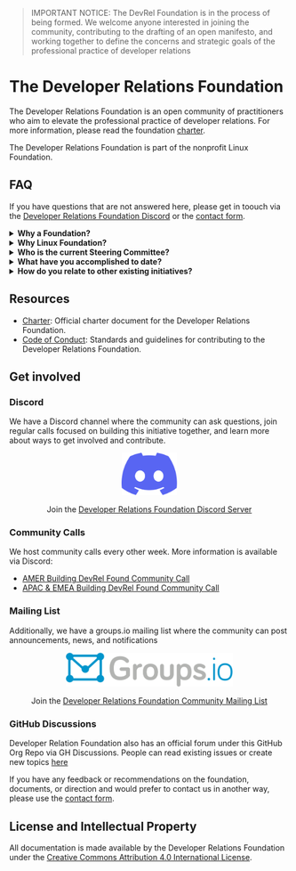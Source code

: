 > IMPORTANT NOTICE: The DevRel Foundation is in the process of being formed. We welcome anyone interested in joining the community, contributing to the drafting of an open manifesto, and working together to define the concerns and strategic goals of the professional practice of developer relations

# The Developer Relations Foundation

The Developer Relations Foundation is an open community of practitioners who aim to elevate the professional practice of developer relations. For more information, please read the foundation [charter][charter].

The Developer Relations Foundation is part of the nonprofit Linux Foundation.

## FAQ

If you have questions that are not answered here, please get in toouch via the [Developer Relations Foundation Discord][discord] or the [contact form][contact-form].

<details>
  <summary>
    <strong>Why a Foundation?</strong>
  </summary><br />

  The major benefit of a foundation is that it promotes participatory governance, preventing any single company from monopolizing a collaborative project. Specifically, a foundation ensures:

  - Community-driven Governance: Projects are managed by the community for the community, with contributions reviewed and accepted based on merit.

  - Open Source: Contributors can use the project's resources without fearing sudden changes in licensing or direction.

  - Impartiality: contributions to the content and direction are accepted based on their community value, regardless of their impact on any particular vendor.

  This initiative stems from a shared passion for DevRel and the recognition that the profession faces persistent challenges, such as a lack of clarity and difficulty in measuring impact. Despite significant growth in resources and organizations addressing these issues, these resources are fragmented. Our goal is to create an inclusive, community-driven entity that formally defines DevRel practices, addresses common challenges with best-in-practice resources, and attracts both individuals and organizations’ decision-makers. A foundation aims to be a trusted, credible, and expert resource, similar to professional bodies in other fields, providing training, certification, continuing education, and advocacy.
</details>

<details>
  <summary>
    <strong>Why Linux Foundation?</strong>
  </summary><br />

  The major benefit of hosting with the Linux Foundation (LF) is that it offers recognized global credibility. Specifically, the LF ensures:

  - **DevRel value outside DevRel**: Being part of a renowned and large open source foundation like the Linux Foundation enhances the project's credibility within the DevRel community and among external stakeholders and decision-makers. This recognition elevates DevRel's visibility and perceived value as a profession, demonstrating its importance and impact beyond industry peers.

  - **Level Playing Field**: Ensuring that no single company in the ecosystem can exert undue control over the project by owning the trademark.

  - **Licensing Integrity**: Protecting the licensing integrity of the collaborative project, as detailed in this [LF blog post](https://www.linuxfoundation.org/blog/how-open-source-foundations-protect-the-licensing-integrity-of-open-source-projects).

  The Linux Foundation allows individual contributors to retain copyright ownership of their contributions while providing an open source license, reflected through the Developer Certificate of Origin sign-off process.

  This collaborative project has been hosted as a [community project](https://www.linuxfoundation.org/projects/hosting), with no funding involved. This means taking advantage of the governance structure, project management staff, and back-end resources that the LF provides to all hosted projects, to ensure long-term sustainability. Examples of these projects include [SPDX()] (SBOM Standard), FOSSology, or CHAOSS.
  
  We also chose the LF to avoid reinventing the wheel. Creating something new requires tools, infrastructure, and, ideally, a lightweight process to get started and make the initiative resilient.
</details>

<details>
  <summary>
    <strong>Who is the current Steering Committee?</strong>
  </summary><br />
  
  This first, non-official Interim SC, composed of tenured Developer Relations professionals, has initiated this “intent to form foundation” built through the LF’s guidance and principles. Once the charter and mission are in place, a new Leadership council will be established. This process will be via elections at a future date to be determined.

  While our profession is relatively small, it is big enough that there are many really good people who can do this work. And we hope they want to! We had the initiative and time to do this, and so we feel it’s reasonable for us, just like anyone else, to take the first steps forward on building something

  Our aim has always been to thread the needle on process and progress - we wanted to get enough done that we, as a professional collective, had a base and some scaffolding from which to build, but not too much progress that folks felt we had prematurely made decisions.
</details>

<details>
  <summary>
    <strong>What have you accomplished to date?</strong>
  </summary><br />

  To date we have accomplished the following:

  - Formed an initial, no-official interim steering committee of tenured DevRel professionals with the shared goal of solving critical DevRel problems through the formation of a Foundation

  - Secured support from the Linux Foundation to have the DevRel Foundation hosted by them

  - Drafted a lightweight charter and took a first pass at organizational structure to provide the broader DevRel community with a starting point from which to work

  - Identified tools and lightweight processes get work done: Discord, GitHub, gitvote, and groups.io
  
  - Scheduled and facilitated open bi-weekly sessions to listen and learn (alternating APAC/EMEA and AMER)
</details>

<details>
  <summary>
    <strong>How do you relate to other existing initiatives?</strong>
  </summary><br />

  **This is still _a WIP answer_ and needs further discussion in the community calls and async**

  As we explored how best to address the persistent challenges faced by the practice of DevRel, the first thing we did as an interim steering committee was a survey of the existing communities and organizations, including the Developer Marketing Alliance, DevRelX, marketingto.dev, Devrellers and Developer Evangelists (LinkedIn groups), the DevRel Collective, developerrelations.com, flyless.dev, and DevRel con Ň.

  We found that these groups in aggregate, provide exceptional breadth and depth of resources, expertise, and community. However, whether through incentives (ex: revenue-focused) or inclusivity (ex: DevMarketing not included) none felt centralizing enough to be the hub for this initiative, which strives to be open and inclusive, as well as more than just a resource repository.

  We also know that we cannot succeed without the support, involvement, and partnership of the ecosystem of DevRel initiatives, which is why we hope that folks will feel inspired to help build a foundation that codifies the definition and best practices of DevRel; that brings together best-in-class frameworks, training, and resources in a single place; and that attracts individuals and organizations through trust, credibility, and collaboration.
</details>


## Resources

* [Charter][charter]: Official charter document for the Developer Relations Foundation.
* [Code of Conduct](https://github.com/DevRel-Foundation/governance/blob/main/code_of_conduct.md): Standards and guidelines for contributing to the Developer Relations Foundation.

## Get involved

### Discord

We have a Discord channel where the community can ask questions, join regular calls focused on building this initiative together, and learn more about ways to get involved and contribute.

<p align="center">
  <a href="https://discord.gg/ukMnmFjw43">
    <img src="images/discord.svg" width="100" alt="Join the Developer Relations Foundation Discord" />
  <a>
</p>
<p align="center">
  Join the <a href="https://discord.gg/ukMnmFjw43">Developer Relations Foundation Discord Server</a>
</p>

### Community Calls

We host community calls every other week. More information is available via Discord:

- [AMER Building DevRel Found Community Call](https://discord.com/events/1255563562449899573/1260162136035033128)
- [APAC & EMEA Building DevRel Found Community Call](https://discord.com/events/1255563562449899573/1267559792029991084)

### Mailing List
Additionally, we have a groups.io mailing list where the community can post announcements, news, and notifications


<p align="center">
  <a href="https://lists.dev-rel.org/g/community">
    <img src="images/groupsio.png" width="300" alt="Join the Developer Relations Foundation Community Mailing List" />
  <a>
</p>
<p align="center">
  Join the <a href="https://lists.dev-rel.org/g/community">Developer Relations Foundation Community Mailing List</a>
</p>

### GitHub Discussions

Developer Relation Foundation also has an official forum under this GitHub Org Repo via GH Discussions. People can read existing issues or create new topics [here](https://github.com/DevRel-Foundation/governance/discussions)

If you have any feedback or recommendations on the foundation, documents, or direction and would prefer to contact us in another way, please use the [contact form][contact-form].

## License and Intellectual Property

All documentation is made available by the Developer Relations Foundation under the [Creative Commons Attribution 4.0 International License](http://creativecommons.org/licenses/by/4.0/).

[charter]: https://github.com/DevRel-Foundation/governance/blob/main/Technical_Charter_v1.0.adoc
[discord]: https://discord.gg/ukMnmFjw43
[contact-form]: https://bit.ly/3RwwhQ1
